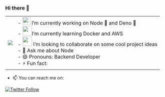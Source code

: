 ### Hi there 👋
<table border="0" >
  <tr>
   <td> <img src="https://media-exp1.licdn.com/dms/image/C4D03AQFx8lR6OMoNMA/profile-displayphoto-shrink_400_400/0?e=1599696000&v=beta&t=Mus2b49ES1d_m8w85o3_bSR5mMezhD0PYY6iPibiv7g" width:500></td>
<td>
- <img src="https://media3.giphy.com/media/ln7z2eWriiQAllfVcn/giphy.gif" width=25 height=25> I’m currently working on Node 🚀 and Deno 🦕<br>
- <img src="https://i.pinimg.com/originals/f5/5e/80/f55e8059ea945abfd6804b887dd4a0af.gif" width=30 height=30>I’m currently learning Docker and AWS<br>
- <img src="https://media0.giphy.com/media/pylpD8AoQCf3CQ1oO2/giphy.gif" width=30 height=30> I’m looking to collaborate on some cool project ideas<br>
- 💬 Ask me about Node<br>
- 😄 Pronouns: Backend Developer<br>
- ⚡ Fun fact: <br>
  </td>
</tr>
</table>


- 📫 You can reach me on: 

[![Twitter Follow](https://img.shields.io/twitter/follow/N0v0cain3?style=social)](https://twitter.com/N0v0cain3)

